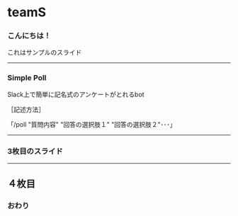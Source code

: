 # teamS
### こんにちは！


これはサンプルのスライド


---


### Simple Poll

Slack上で簡単に記名式のアンケートがとれるbot

［記述方法］

「/poll "質問内容" "回答の選択肢１" "回答の選択肢２"･･･」

---


### 3枚目のスライド


---
４枚目
---


### おわり
